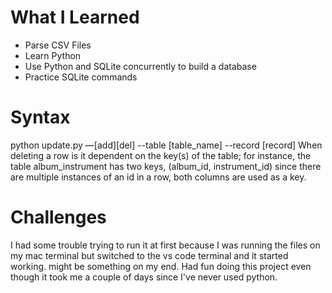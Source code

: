# What I Learned
* Parse CSV Files
* Learn Python
* Use Python and SQLite concurrently to build a database
* Practice SQLite commands

# Syntax
python update.py —[add][del] --table [table_name] --record [record]
When deleting a row is it dependent on the key(s) of the table; for instance,
the table album_instrument has two keys, (album_id, instrument_id)
since there are multiple instances of an id in a row, both columns
are used as a key.

# Challenges
I had some trouble trying to run it at first because I was running the files
on my mac terminal but switched to the vs code terminal and it started working.
might be something on my end. Had fun doing this project even though it took me
a couple of days since I've never used python.

